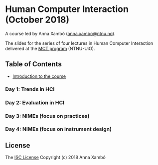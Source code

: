 # Human Computer Interaction (October 2018)

A course led by Anna Xambó (anna.xambo@ntnu.no).

The slides for the series of four lectures in Human Computer Interaction delivered at the [MCT program](https://www.ntnu.edu/studies/mmct) (NTNU-UiO).

## Table of Contents

* [Introduction to the course](XX)

### Day 1: Trends in HCI

<!-- * [Slides](XX) -->

### Day 2: Evaluation in HCI

<!-- * [Slides](XX) -->

### Day 3: NIMEs (focus on practices)

<!-- * [Slides](XX) -->

### Day 4: NIMEs (focus on instrument design)

<!-- * [Slides](XX) -->

## License

The [ISC License](http://opensource.org/licenses/ISC) Copyright (c) 2018 Anna Xambó
